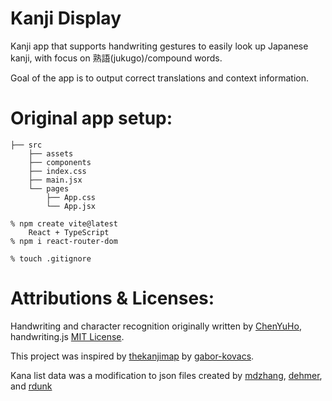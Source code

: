 # Kanji Display

Kanji app that supports handwriting gestures to easily look up Japanese kanji, with focus on 熟語(jukugo)/compound words.

Goal of the app is to output correct translations and context information. 

# Original app setup:

```
├── src
    ├── assets
    ├── components
    ├── index.css
    ├── main.jsx
    └── pages
        ├── App.css
        └── App.jsx

% npm create vite@latest
    React + TypeScript
% npm i react-router-dom

% touch .gitignore

```

# Attributions & Licenses:

Handwriting and character recognition originally written by [ChenYuHo](https://github.com/ChenYuHo/handwriting.js), handwriting.js [MIT License](https://github.com/ChenYuHo/handwriting.js/blob/master/LICENSE).

This project was inspired by [thekanjimap](https://github.com/gabor-kovacs/the-kanji-map) by [gabor-kovacs](https://github.com/gabor-kovacs/).

Kana list data was a modification to json files created by [mdzhang](https://gist.github.com/mdzhang/53b362cadebf2785ca43), [dehmer](https://gist.github.com/dehmer/3ba550aeb453da52f08c3c99217b95c2), and [rdunk](https://gist.github.com/rdunk/6eed1a49ce6456ddcc9dc36af8bca992)